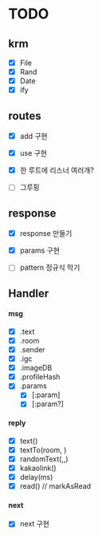 # TODO


## krm
 - [X] File
 - [X] Rand
 - [X] Date
 - [X] ify

## routes

 - [X] add 구현
 - [X] use 구현
 - [X] 한 루트에 리스너 여러개?
 - [ ] 그루핑


## response

 - [X] response 만들기
 - [X] params 구현
 - [ ] pattern 정규식 막기


## Handler

#### msg
 - [X] .text
 - [X] .room
 - [X] .sender
 - [X] .igc
 - [X] .imageDB
 - [X] .profileHash
 - [X] .params
   - [X] [:param]
   - [X] [:param?]
#### reply
 - [X] text()
 - [X] textTo(room, )
 - [X] randomText(,,)
 - [X] kakaolink()
 - [X] delay(ms)
 - [X] read() // markAsRead
#### next
 - [X] next 구현